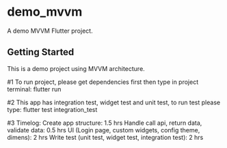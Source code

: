 # demo_mvvm

A demo MVVM Flutter project.

## Getting Started

This is a demo project using MVVM architecture.

#1 To run project, please get dependencies first then type in project terminal:
flutter run

#2 This app has integration test, widget test and unit test, to run test please type:
flutter test integration_test

#3 Timelog:
Create app structure: 1.5 hrs
Handle call api, return data, validate data: 0.5 hrs
UI (Login page, custom widgets, config theme, dimens): 2 hrs
Write test (unit test, widget test, integration test): 2 hrs
